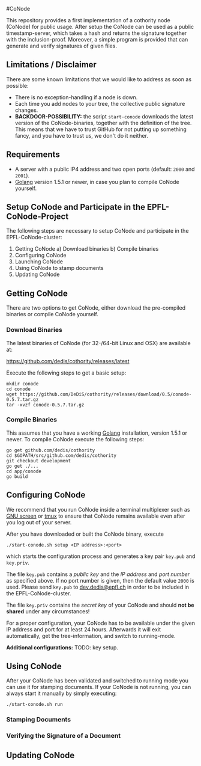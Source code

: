 #CoNode

This repository provides a first implementation of a cothority node (CoNode) for
public usage. After setup the CoNode can be used as a public timestamp-server,
which takes a hash and returns the signature together with the inclusion-proof.
Moreover, a simple program is provided that can generate and verify signatures
of given files.

## Limitations / Disclaimer

There are some known limitations that we would like to address as soon as possible:

* There is no exception-handling if a node is down.
* Each time you add nodes to your tree, the collective public signature changes.
* **BACKDOOR-POSSIBILITY:** the script `start-conode` downloads the latest
version of the CoNode-binaries, together with the definition of the tree. This
means that we have to trust GitHub for not putting up something fancy, and you
have to trust us, we don't do it neither.

## Requirements

* A server with a public IP4 address and two open ports (default: `2000` and `2001`).
* [Golang](https://golang.org/) version 1.5.1 or newer, in case you plan to compile CoNode yourself.

## Setup CoNode and Participate in the EPFL-CoNode-Project

The following steps are necessary to setup CoNode and participate in the
EPFL-CoNode-cluster:

1. Getting CoNode
    a) Download binaries
    b) Compile binaries
2. Configuring CoNode
3. Launching CoNode
4. Using CoNode to stamp documents
5. Updating CoNode


## Getting CoNode

There are two options to get CoNode, either download the pre-compiled binaries
or compile CoNode yourself.

### Download Binaries

The latest binaries of CoNode (for 32-/64-bit Linux and OSX) are available at:

https://github.com/dedis/cothority/releases/latest

Execute the following steps to get a basic setup:

```
mkdir conode
cd conode
wget https://github.com/DeDiS/cothority/releases/download/0.5/conode-0.5.7.tar.gz
tar -xvzf conode-0.5.7.tar.gz
```

### Compile Binaries

This assumes that you have a working [Golang](https://golang.org) installation,
version 1.5.1 or newer. To compile CoNode execute the following steps:

```
go get github.com/dedis/cothority
cd $GOPATH/src/github.com/dedis/cothority
git checkout development
go get ./...
cd app/conode
go build
```


## Configuring CoNode

We recommend that you run CoNode inside a terminal multiplexer such as
[GNU screen](https://www.gnu.org/software/screen/) or [tmux](https://tmux.github.io/) to ensure that CoNode remains available even after
you log out of your server.

After you have downloaded or built the CoNode binary, execute

```
./start-conode.sh setup <IP address>:<port>
```

which starts the configuration process and generates a key pair `key.pub` and `key.priv`.

The file `key.pub` contains a *public key* and the *IP address* and *port
number* as specified above. If no port number is given, then the default value
`2000` is used. Please send `key.pub` to dev.dedis@epfl.ch in order to be
included in the EPFL-CoNode-cluster.

The file `key.priv` contains the *secret key* of your CoNode and should **not be
shared** under any circumstances!

For a proper configuration, your CoNode has to be available under the given IP
address and port for at least 24 hours. Afterwards it will exit automatically,
get the tree-information, and switch to running-mode.


**Additional configurations:** TODO: key setup.


## Using CoNode

After your CoNode has been validated and switched to running mode you can use it
for stamping documents. If your CoNode is not running, you can always start it
manually  by simply executing:

```
./start-conode.sh run
```


### Stamping Documents
### Verifying the Signature of a Document

## Updating CoNode
